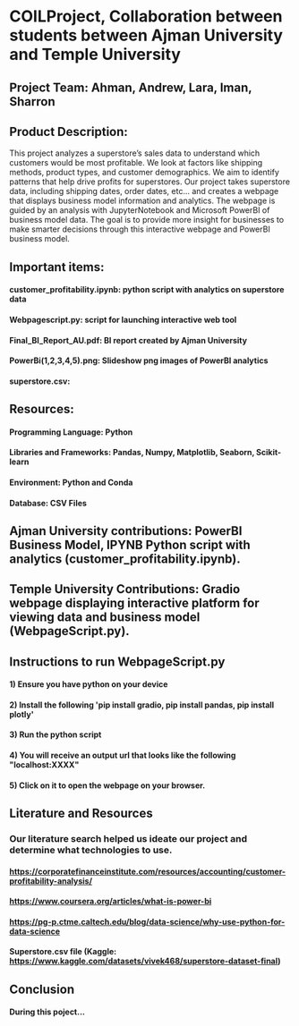 # COILProject, Collaboration between students between Ajman University and Temple University

## Project Team: Ahman, Andrew, Lara, Iman, Sharron

## Product Description:
This project analyzes a superstore’s sales data to understand which customers would be most profitable. We look at factors like shipping methods, product types, and customer demographics. We aim to identify patterns that help drive profits for superstores. Our project takes superstore data, including shipping dates, order dates, etc... and creates a webpage that displays business model information and analytics. The webpage is guided by an analysis with JupyterNotebook and Microsoft PowerBI of business model data. The goal is to provide more insight for businesses to make smarter decisions through this interactive webpage and PowerBI business model.

## Important items:
#### customer_profitability.ipynb: python script with analytics on superstore data
#### Webpagescript.py: script for launching interactive web tool
#### Final_BI_Report_AU.pdf: BI report created by Ajman University
#### PowerBi(1,2,3,4,5).png: Slideshow png images of PowerBI analytics
#### superstore.csv: 

## Resources:
#### Programming Language: Python
#### Libraries and Frameworks: Pandas, Numpy, Matplotlib, Seaborn, Scikit-learn
#### Environment: Python and Conda
#### Database: CSV Files

## Ajman University contributions: PowerBI Business Model, IPYNB Python script with analytics (customer_profitability.ipynb).

## Temple University Contributions: Gradio webpage displaying interactive platform for viewing data and business model (WebpageScript.py).

## Instructions to run WebpageScript.py
#### 1) Ensure you have python on your device
#### 2) Install the following 'pip install gradio, pip install pandas, pip install plotly'
#### 3) Run the python script
#### 4) You will receive an output url that looks like the following "localhost:XXXX" 
#### 5) Click on it to open the webpage on your browser.

## Literature and Resources
### Our literature search helped us ideate our project and determine what technologies to use.
#### https://corporatefinanceinstitute.com/resources/accounting/customer-profitability-analysis/
#### https://www.coursera.org/articles/what-is-power-bi
#### https://pg-p.ctme.caltech.edu/blog/data-science/why-use-python-for-data-science
#### Superstore.csv file (Kaggle: https://www.kaggle.com/datasets/vivek468/superstore-dataset-final)

## Conclusion
#### During this poject...


